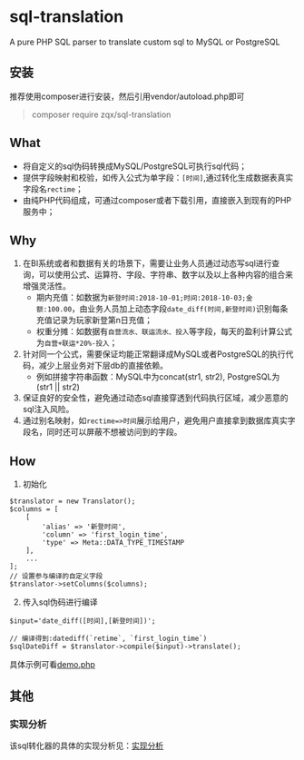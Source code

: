 # sql-translation
 A pure PHP SQL parser to translate custom sql to MySQL or PostgreSQL
 
 ## 安装
 推荐使用composer进行安装，然后引用vendor/autoload.php即可
 > composer require zqx/sql-translation
 
 ## What
 * 将自定义的sql伪码转换成MySQL/PostgreSQL可执行sql代码；
 * 提供字段映射和校验，如传入公式为单字段：`[时间]`,通过转化生成数据表真实字段名`rectime`；
 * 由纯PHP代码组成，可通过composer或者下载引用，直接嵌入到现有的PHP服务中；
 
## Why
 1. 在BI系统或者和数据有关的场景下，需要让业务人员通过动态写sql进行查询，可以使用公式、运算符、字段、字符串、数字以及以上各种内容的组合来增强灵活性。
    * 期内充值：如数据为`新登时间:2018-10-01;时间:2018-10-03;金额:100.00`，由业务人员加上动态字段`date_diff(时间,新登时间)`识别每条充值记录为玩家新登第n日充值；
    * 权重分摊：如数据有`自营流水、联运流水、投入`等字段，每天的盈利计算公式为`自营+联运*20%-投入`；
 2. 针对同一个公式，需要保证均能正常翻译成MySQL或者PostgreSQL的执行代码，减少上层业务对下层db的直接依赖。
    * 例如拼接字符串函数：MySQL中为concat(str1, str2), PostgreSQL为(str1 || str2)
 3. 保证良好的安全性，避免通过动态sql直接穿透到代码执行区域，减少恶意的sql注入风险。
 4. 通过别名映射，如`rectime=>时间`展示给用户，避免用户直接拿到数据库真实字段名，同时还可以屏蔽不想被访问到的字段。

## How
1. 初始化
```
$translator = new Translator();
$columns = [
    [
        'alias' => '新登时间',
        'column' => 'first_login_time',
        'type' => Meta::DATA_TYPE_TIMESTAMP
    ],
    ...
];
// 设置参与编译的自定义字段
$translator->setColumns($columns);
```

2. 传入sql伪码进行编译
```
$input='date_diff([时间],[新登时间])';

// 编译得到:datediff(`retime`, `first_login_time`)
$sqlDateDiff = $translator->compile($input)->translate();
```

具体示例可看[demo.php](https://github.com/grey-zeng/sql-translation/blob/master/example/demo.php)

 ## 其他
 ### 实现分析
该sql转化器的具体的实现分析见：[实现分析](https://github.com/grey-zeng/sql-translation/blob/master/doc/detail.md)